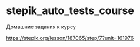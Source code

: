 # stepik_auto_tests_course
Домашние задания к курсу


https://stepik.org/lesson/187065/step/7?unit=161976